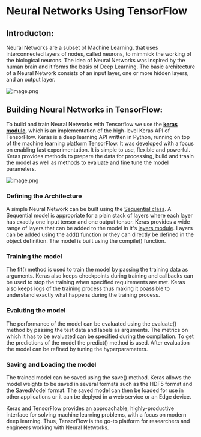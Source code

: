 # Neural Networks Using TensorFlow
  
## Introducton:  
Neural Networks are a subset of Machine Learning, that uses interconnected layers of nodes, called neurons, to mimmick the working of the biological neurons. The idea of Neural Networks was inspired by the human brain and it forms the basis of Deep Learning. The basic architecture of a Neural Network consists of an input layer, one or more hidden layers, and an output layer.   
  
![image.png](attachment:6ddc153f-a1e3-434e-993c-05d26fe70121.png)
  
## Building Neural Networks in TensorFlow:  
To build and train Neural Networks with Tensorflow we use the [**keras module**](https://www.tensorflow.org/api_docs/python/tf/keras), which is an implementation of the high-level Keras API of TensorFlow. Keras is a deep learning API written in Python, running on top of the machine learning platform TensorFlow. It was developed with a focus on enabling fast experimentation. It is simple to use, flexible and powerful. Keras provides methods to prepare the data for processing, build and traain the model as well as methods to evaluate and fine tune the model parameters. 
  
![image.png](attachment:ed2822ce-3361-4cea-970b-b4573d6ea445.png)
  
### Defining the Architecture
A simple Neural Network can be built using the [Sequential class](https://www.tensorflow.org/guide/keras/sequential_model). A Sequential model is appropriate for a plain stack of layers where each layer has exactly one input tensor and one output tensor. Keras provides a wide range of layers that can be added to the model in it's [layers module](https://www.tensorflow.org/api_docs/python/tf/keras/layers). Layers can be added using the add() function or they can directly be defined in the object definition. The model is built using the compile() function.
  
### Training the model
The fit() method is used to train the model by passing the training data as arguments. Keras also keeps checkpoints during training and callbacks can be used to stop the training when specified requirements are met. Keras also keeps logs of the training process thus making it poassible to understand exactly what happens during the training process.  
  
### Evaluting the model
The performance of the model can be evaluated using the evaluate() method by passing the test data and labels as arguments. The metrics on which it has to be evaluated can be specified during the compilation. To get the predictions of the model the predict() method is used. After evaluation the model can be refined by tuning the hyperparameters. 

### Saving and Loading the model
The trained model can be saved using the save() method. Keras allows the model weights to be saved in several formats such as the HDF5 format and the SavedModel format. The saved model can then be loaded for use in other applications or it can be deplyed in a web service or an Edge device. 
  
Keras and TensorFlow provides an approachable, highly-productive interface for solving machine learning problems, with a focus on modern deep learning. Thus, TensorFlow is the go-to platform for researchers and engineers working with Neural Networks. 

